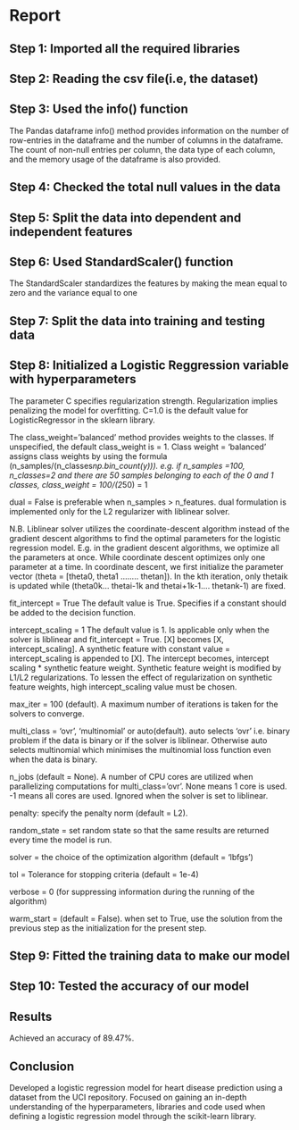 # Report
## Step 1: Imported all the required libraries

## Step 2: Reading the csv file(i.e, the dataset)

## Step 3: Used the info() function 

The Pandas dataframe info() method provides information on the number of row-entries in the dataframe and the number of columns in the dataframe. The count of non-null entries per column, the data type of each column, and the memory usage of the dataframe is also provided.

## Step 4: Checked the total null values in the data

## Step 5: Split the data into dependent and independent features

## Step 6: Used StandardScaler() function 

The StandardScaler standardizes the features by making the mean equal to zero and the variance equal to one
## Step 7: Split the data into training and testing data
## Step 8: Initialized a Logistic Reggression variable with hyperparameters

The parameter C specifies regularization strength. Regularization implies penalizing the model for overfitting. C=1.0 is the default value for LogisticRegressor in the sklearn library.

The class_weight=’balanced’ method provides weights to the classes. If unspecified, the default class_weight is = 1. Class weight = ‘balanced’ assigns class weights by using the formula (n_samples/(n_classes*np.bin_count(y))). e.g. if n_samples =100, n_classes=2 and there are 50 samples belonging to each of the 0 and 1 classes, class_weight = 100/(2*50) = 1

dual = False is preferable when n_samples > n_features. dual formulation is implemented only for the L2 regularizer with liblinear solver.

N.B. Liblinear solver utilizes the coordinate-descent algorithm instead of the gradient descent algorithms to find the optimal parameters for the logistic regression model. E.g. in the gradient descent algorithms, we optimize all the parameters at once. While coordinate descent optimizes only one parameter at a time. In coordinate descent, we first initialize the parameter vector (theta = [theta0, theta1 …….. thetan]). In the kth iteration, only thetaik is updated while (theta0k… thetai-1k and thetai+1k-1…. thetank-1) are fixed.

fit_intercept = True The default value is True. Specifies if a constant should be added to the decision function.

intercept_scaling = 1 The default value is 1. Is applicable only when the solver is liblinear and fit_intercept = True. [X] becomes [X, intercept_scaling]. A synthetic feature with constant value = intercept_scaling is appended to [X]. The intercept becomes, intercept scaling * synthetic feature weight. Synthetic feature weight is modified by L1/L2 regularizations. To lessen the effect of regularization on synthetic feature weights, high intercept_scaling value must be chosen.

max_iter = 100 (default). A maximum number of iterations is taken for the solvers to converge.

multi_class = ‘ovr’, ‘multinomial’ or auto(default). auto selects ‘ovr’ i.e. binary problem if the data is binary or if the solver is liblinear. Otherwise auto selects multinomial which minimises the multinomial loss function even when the data is binary.

n_jobs (default = None). A number of CPU cores are utilized when parallelizing computations for multi_class=’ovr’. None means 1 core is used. -1 means all cores are used. Ignored when the solver is set to liblinear.

penalty: specify the penalty norm (default = L2).

random_state = set random state so that the same results are returned every time the model is run.

solver = the choice of the optimization algorithm (default = ‘lbfgs’)

tol = Tolerance for stopping criteria (default = 1e-4)

verbose = 0 (for suppressing information during the running of the algorithm)

warm_start = (default = False). when set to True, use the solution from the previous step as the initialization for the present step. 

## Step 9: Fitted the training data to make our model

## Step 10: Tested the accuracy of our model

## Results

Achieved an accuracy of 89.47%.

## Conclusion

Developed a logistic regression model for heart disease prediction using a dataset from the UCI repository. Focused on gaining an in-depth understanding of the hyperparameters, libraries and code used when defining a logistic regression model through the scikit-learn library.

